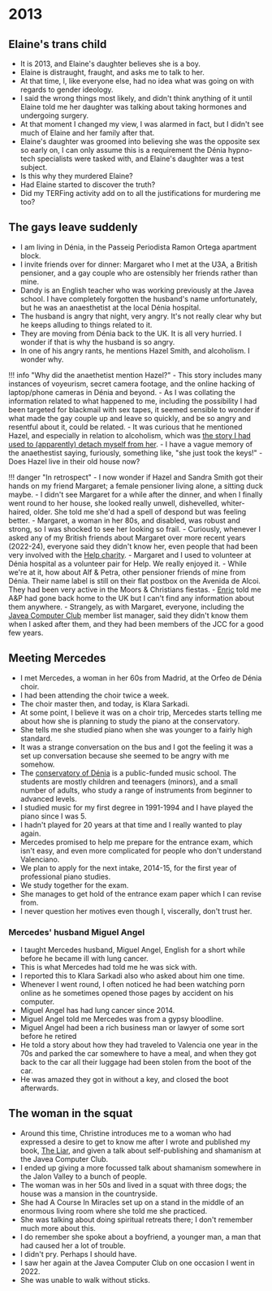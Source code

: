 # 2013

<div id="google_translate_element"></div>
<script type="text/javascript" src="//translate.google.com/translate_a/element.js?cb=googleTranslateElementInit"></script>
<script type="text/javascript">
function googleTranslateElementInit() {
  new google.translate.TranslateElement({pageLanguage: 'en'}, 'google_translate_element');
}
</script>

## Elaine's trans child

- It is 2013, and Elaine's daughter believes she is a boy.
- Elaine is distraught, fraught, and asks me to talk to her.
- At that time, I, like everyone else, had no idea what was going on with regards to gender ideology.
- I said the wrong things most likely, and didn't think anything of it until Elaine told me her daughter was talking about taking hormones and undergoing surgery.
- At that moment I changed my view, I was alarmed in fact, but I didn't see much of Elaine and her family after that.
- Elaine's daughter was groomed into believing she was the opposite sex so early on, I can only assume this is a requirement the Dénia hypno-tech specialists were tasked with, and Elaine's daughter was a test subject.
- Is this why they murdered Elaine?
- Had Elaine started to discover the truth?
- Did my TERFing activity add on to all the justifications for murdering me too?

## The gays leave suddenly

- I am living in Dénia, in the Passeig Periodista Ramon Ortega apartment block.
- I invite friends over for dinner: Margaret who I met at the U3A, a British pensioner, and a gay couple who are ostensibly her friends rather than mine.
- Dandy is an English teacher who was working previously at the Javea school. I have completely forgotten the husband's name unfortunately, but he was an anaesthetist at the local Dénia hospital.
- The husband is angry that night, very angry. It's not really clear why but he keeps alluding to things related to it.
- They are moving from Dénia back to the UK. It is all very hurried. I wonder if that is why the husband is so angry.
- In one of his angry rants, he mentions Hazel Smith, and alcoholism. I wonder why.

!!! info "Why did the anaethetist mention Hazel?"
    - This story includes many instances of voyeurism, secret camera footage, and the online hacking of laptop/phone cameras in Dénia and beyond.
    - As I was collating the information related to what happened to me, including the possibility I had been targeted for blackmail with sex tapes, it seemed sensible to wonder if what made the gay couple up and leave so quickly, and be so angry and resentful about it, could be related.
    - It was curious that he mentioned Hazel, and especially in relation to alcoholism, which was [the story I had used to (apparently) detach myself from her](2006.md#hazel-smith).
    - I have a vague memory of the anaethestist saying, furiously, something like, "she just took the keys!"
    - Does Hazel live in their old house now?

!!! danger "In retrospect"
    - I now wonder if Hazel and Sandra Smith got their hands on my friend Margaret; a female pensioner living alone, a sitting duck maybe.
    - I didn't see Margaret for a while after the dinner, and when I finally went round to her house, she looked really unwell, dishevelled, whiter-haired, older. She told me she'd had a spell of despond but was feeling better.
    - Margaret, a woman in her 80s, and disabled, was robust and strong, so I was shocked to see her looking so frail. 
    - Curiously, whenever I asked any of my British friends about Margaret over more recent years (2022-24), everyone said they didn't know her, even people that had been very involved with the [Help charity](https://helpmarinaalta.org/). 
    - Margaret and I used to volunteer at Dénia hospital as a volunteer pair for Help. We really enjoyed it.
    - While we're at it, how about Alf & Petra, other pensioner friends of mine from Dénia. Their name label is still on their flat postbox on the Avenida de Alcoi. They had been very active in the Moors & Christians fiestas.
    - [Enric](2008.md#enric) told me A&P had gone back home to the UK but I can't find any information about them anywhere. 
    - Strangely, as with Margaret, everyone, including the [Javea Computer Club](2007.md#javea-computer-club) member list manager, said they didn't know them when I asked after them, and they had been members of the JCC for a good few years. 

## Meeting Mercedes

- I met Mercedes, a woman in her 60s from Madrid, at the Orfeo de Dénia choir.
- I had been attending the choir twice a week.
- The choir master then, and today, is Klara Sarkadi.
- At some point, I believe it was on a choir trip, Mercedes starts telling me about how she is planning to study the piano at the conservatory.
- She tells me she studied piano when she was younger to a fairly high standard.
- It was a strange conversation on the bus and I got the feeling it was a set up conversation because she seemed to be angry with me somehow.
- The [conservatory of Dénia](https://portal.edu.gva.es/conservatoridenia/) is a public-funded music school. The students are mostly children and teenagers (minors), and a small number of adults, who study a range of instruments from beginner to advanced levels.
- I studied music for my first degree in 1991-1994 and I have played the piano since I was 5.
- I hadn't played for 20 years at that time and I really wanted to play again. 
- Mercedes promised to help me prepare for the entrance exam, which isn't easy, and even more complicated for people who don't understand Valenciano.
- We plan to apply for the next intake, 2014-15, for the first year of professional piano studies.
- We study together for the exam. 
- She manages to get hold of the entrance exam paper which I can revise from.
- I never question her motives even though I, viscerally, don't trust her.

### Mercedes' husband Miguel Angel

- I taught Mercedes husband, Miguel Angel, English for a short while before he became ill with lung cancer.
- This is what Mercedes had told me he was sick with.
- I reported this to Klara Sarkadi also who asked about him one time.
- Whenever I went round, I often noticed he had been watching porn online as he sometimes opened those pages by accident on his computer.
- Miguel Angel has had lung cancer since 2014.
- Miguel Angel told me Mercedes was from a gypsy bloodline.
- Miguel Angel had been a rich business man or lawyer of some sort before he retired
- He told a story about how they had traveled to Valencia one year in the 70s and parked the car somewhere to have a meal, and when they got back to the car all their luggage had been stolen from the boot of the car.
- He was amazed they got in without a key, and closed the boot afterwards.

## The woman in the squat

- Around this time, Christine introduces me to a woman who had expressed a desire to get to know me after I wrote and published my book, [The Liar](), and given a talk about self-publishing and shamanism at the Javea Computer Club.
- I ended up giving a more focussed talk about shamanism somewhere in the Jalon Valley to a bunch of people.
- The woman was in her 50s and lived in a squat with three dogs; the house was a mansion in the countryside.
- She had A Course In Miracles set up on a stand in the middle of an enormous living room where she told me she practiced.
- She was talking about doing spiritual retreats there; I don't remember much more about this.
- I do remember she spoke about a boyfriend, a younger man, a man that had caused her a lot of trouble.
- I didn't pry. Perhaps I should have.
- I saw her again at the Javea Computer Club on one occasion I went in 2022.
- She was unable to walk without sticks.
